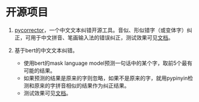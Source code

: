 # 开源项目
1. [pycorrector](https://github.com/shibing624/pycorrector)，一个中文文本纠错开源工具。音似、形似错字（或变体字）纠正，可用于中文拼音、笔画输入法的错误纠正，测试效果可见[文档](http://192.168.0.202/wuwx/chinese-corrector/-/blob/master/Open_Source_project/pycorrector.md)。


2. 基于bert的中文文本纠错。
    
    - 使用bert的mask language model预测一句话中的某个字，取前5个最有可能的结果。
    - 如果预测的结果是原来的字则忽略，如果不是原来的字，就用pypinyin检测和原来的字拼音相似的结果作为纠正结果。 
    - 测试效果可见[文档](url)。